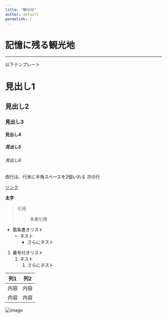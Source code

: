 ```yaml
---
title: "観光地"
author: default
permalink: /
---
```

# 記憶に残る観光地





---

以下テンプレート

# 見出し1
## 見出し2
### 見出し3
#### 見出し4
##### 見出し5
###### 見出し6

改行は、行末に半角スペースを2個いれる
次の行

[リンク](https://www.google.co.jp/)

**太字**

> 引用
>> 多重引用


- 箇条書きリスト
  - ネスト
    - さらにネスト


1. 番号付きリスト
   1. ネスト
      1. さらにネスト


| 列1  | 列2  |
|-----|-----|
| 内容  | 内容  |
| 内容  | 内容  |

![image](/GHPages_WebSite/assets/images/logo-150.png)
